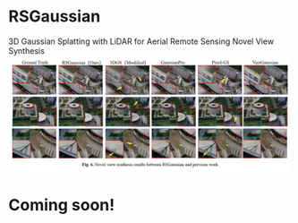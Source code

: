 # RSGaussian
3D Gaussian Splatting with LiDAR for  Aerial Remote Sensing Novel View Synthesis
![image](https://github.com/WHURume00/RSGaussian/blob/main/6.PNG)
# Coming soon!
